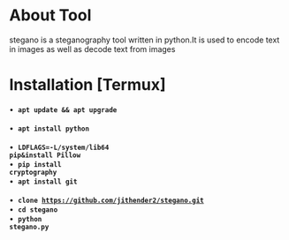 # About Tool 
stegano is a steganography tool written in python.It is used to encode text in images as well as decode text from images 
# Installation [Termux]
• <p1>&nbsp;<code><b>apt update && apt upgrade</b> </code></p2></br>
• <p1>&nbsp;<code><b>apt install python</b> </code></p1></br>
• <p1>&nbsp;<code><b>LDFLAGS=-L/system/lib64 pip&install    Pillow</b></code></p1></br>
• <p1>&nbsp;<code><b>pip install cryptography</b> </code></p1></br>
• <p1>&nbsp;<code><b>apt install git</b> </code></p2></br>
• <p1>&nbsp;<code><b>clone https://github.com/jithender2/stegano.git</b></code></p1></br>
• <p1>&nbsp;<code><b>cd stegano</b></code></p1></br>
• <p1>&nbsp;<code><b>python stegano.py</b></code></p1></br>
